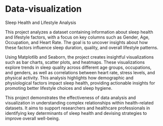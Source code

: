 # Data-visualization

Sleep Health and Lifestyle Analysis

This project analyzes a dataset containing information about sleep health and lifestyle factors, with a focus on key columns such as Gender, Age, Occupation, and Heart Rate. The goal is to uncover insights about how these factors influence sleep duration, quality, and overall lifestyle patterns.

Using Matplotlib and Seaborn, the project creates insightful visualizations such as bar charts, scatter plots, and heatmaps. These visualizations explore trends in sleep quality across different age groups, occupations, and genders, as well as correlations between heart rate, stress levels, and physical activity. This analysis highlights how demographic and physiological factors impact sleep health, providing actionable insights for promoting better lifestyle choices and sleep hygiene.

This project demonstrates the effectiveness of data analysis and visualization in understanding complex relationships within health-related datasets. It aims to support researchers and healthcare professionals in identifying key determinants of sleep health and devising strategies to improve overall well-being.
